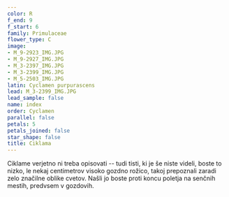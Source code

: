 ```yaml
---
color: R
f_end: 9
f_start: 6
family: Primulaceae
flower_type: C
image:
- M_9-2923_IMG.JPG
- M_9-2927_IMG.JPG
- M_3-2397_IMG.JPG
- M_3-2399_IMG.JPG
- M_5-2503_IMG.JPG
latin: Cyclamen purpurascens
lead: M_3-2399_IMG.JPG
lead_sample: false
name: index
order: Cyclamen
parallel: false
petals: 5
petals_joined: false
star_shape: false
title: Ciklama
---
```

Ciklame verjetno ni treba opisovati -- tudi tisti, ki je še niste videli, boste to nizko, le nekaj centimetrov visoko gozdno rožico, takoj prepoznali zaradi zelo značilne oblike cvetov. Našli jo boste proti koncu poletja na senčnih mestih, predvsem v gozdovih.
